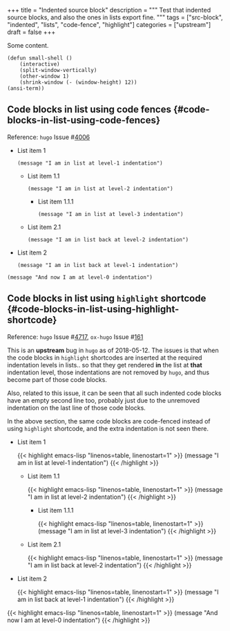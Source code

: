 +++
title = "Indented source block"
description = """
  Test that indented source blocks, and also the ones in lists export
  fine.
  """
tags = ["src-block", "indented", "lists", "code-fence", "highlight"]
categories = ["upstream"]
draft = false
+++

Some content.

```emacs-lisp
(defun small-shell ()
    (interactive)
    (split-window-vertically)
    (other-window 1)
    (shrink-window (- (window-height) 12))
(ansi-term))
```


## Code blocks in list using code fences {#code-blocks-in-list-using-code-fences}

Reference: `hugo` Issue #[4006](https://github.com/gohugoio/hugo/issues/4006)

-   List item 1

    ```emacs-lisp
    (message "I am in list at level-1 indentation")
    ```

    -   List item 1.1

        ```emacs-lisp
        (message "I am in list at level-2 indentation")
        ```

        -   List item 1.1.1

            ```emacs-lisp
            (message "I am in list at level-3 indentation")
            ```
    -   List item 2.1

        ```emacs-lisp
        (message "I am in list back at level-2 indentation")
        ```
-   List item 2

    ```emacs-lisp
    (message "I am in list back at level-1 indentation")
    ```

```emacs-lisp
(message "And now I am at level-0 indentation")
```


## Code blocks in list using `highlight` shortcode {#code-blocks-in-list-using-highlight-shortcode}

Reference: `hugo` Issue #[4717](https://github.com/gohugoio/hugo/issues/4717), `ox-hugo` Issue #[161](https://github.com/kaushalmodi/ox-hugo/issues/161)

This is an **upstream** bug in `hugo` as of 2018-05-12. The issues is
that when the code blocks in `highlight` shortcodes are inserted at
the required indentation levels in lists.. so that they get rendered
**in** the list at **that** indentation level, those indentations are not
removed by `hugo`, and thus become part of those code blocks.

Also, related to this issue, it can be seen that all such indented
code blocks have an empty second line too, probably just due to the
unremoved indentation on the last line of those code blocks.

In the above section, the same code blocks are code-fenced instead of
using `highlight` shortcode, and the extra indentation is not seen
there.

-   List item 1

    {{< highlight emacs-lisp "linenos=table, linenostart=1" >}}
    (message "I am in list at level-1 indentation")
    {{< /highlight >}}

    -   List item 1.1

        {{< highlight emacs-lisp "linenos=table, linenostart=1" >}}
        (message "I am in list at level-2 indentation")
        {{< /highlight >}}

        -   List item 1.1.1

            {{< highlight emacs-lisp "linenos=table, linenostart=1" >}}
            (message "I am in list at level-3 indentation")
            {{< /highlight >}}
    -   List item 2.1

        {{< highlight emacs-lisp "linenos=table, linenostart=1" >}}
        (message "I am in list back at level-2 indentation")
        {{< /highlight >}}
-   List item 2

    {{< highlight emacs-lisp "linenos=table, linenostart=1" >}}
    (message "I am in list back at level-1 indentation")
    {{< /highlight >}}

{{< highlight emacs-lisp "linenos=table, linenostart=1" >}}
(message "And now I am at level-0 indentation")
{{< /highlight >}}

